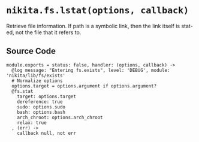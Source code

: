 
# `nikita.fs.lstat(options, callback)`

Retrieve file information. If path is a symbolic link, then the link itself is
stat-ed, not the file that it refers to.

## Source Code

    module.exports = status: false, handler: (options, callback) ->
      @log message: "Entering fs.exists", level: 'DEBUG', module: 'nikita/lib/fs/exists'
      # Normalize options
      options.target = options.argument if options.argument?
      @fs.stat
        target: options.target
        dereference: true
        sudo: options.sudo
        bash: options.bash
        arch_chroot: options.arch_chroot
        relax: true
      , (err) ->
        callback null, not err

